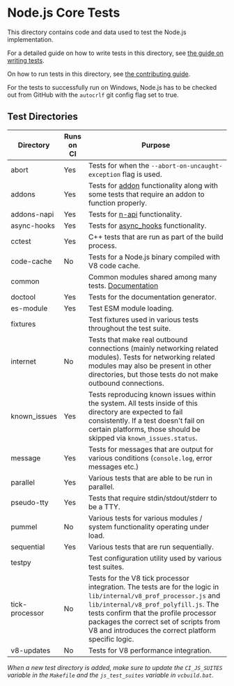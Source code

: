 # Node.js Core Tests

This directory contains code and data used to test the Node.js implementation.

For a detailed guide on how to write tests in this
directory, see [the guide on writing tests](../doc/guides/writing-tests.md).

On how to run tests in this directory, see
[the contributing guide](../doc/guides/contributing/pull-requests.md#step-6-test).

For the tests to successfully run on Windows, Node.js has to be checked out from
GitHub with the `autocrlf` git config flag set to true.

## Test Directories

|Directory          |Runs on CI     |Purpose        |
|-------------------|---------------|---------------|
|abort              |Yes            |Tests for when the  ``` --abort-on-uncaught-exception ``` flag is used.|
|addons             |Yes            |Tests for [addon](https://nodejs.org/api/addons.html) functionality along with some tests that require an addon to function properly.|
|addons-napi        |Yes            |Tests for [n-api](https://nodejs.org/api/n-api.html) functionality.|
|async-hooks        |Yes            |Tests for [async_hooks](https://nodejs.org/api/async_hooks.html) functionality.|
|cctest             |Yes            |C++ tests that are run as part of the build process.|
|code-cache         |No             |Tests for a Node.js binary compiled with V8 code cache.|
|common             |               |Common modules shared among many tests. [Documentation](./common/README.md)|
|doctool            |Yes            |Tests for the documentation generator.|
|es-module          |Yes            |Test ESM module loading.|
|fixtures           |               |Test fixtures used in various tests throughout the test suite.|
|internet           |No             |Tests that make real outbound connections (mainly networking related modules). Tests for networking related modules may also be present in        other directories, but those tests do not make outbound connections.|
|known_issues       |Yes            |Tests reproducing known issues within the system. All tests inside of this directory are expected to fail consistently. If a test doesn't fail on certain platforms, those should be skipped via `known_issues.status`.|
|message            |Yes            |Tests for messages that are output for various conditions (```console.log```, error messages etc.)|
|parallel           |Yes            |Various tests that are able to be run in parallel.|
|pseudo-tty         |Yes            |Tests that require stdin/stdout/stderr to be a TTY.|
|pummel             |No             |Various tests for various modules / system functionality operating under load.|
|sequential         |Yes            |Various tests that are run sequentially.|
|testpy             |               |Test configuration utility used by various test suites.|
|tick-processor     |No             |Tests for the V8 tick processor integration. The tests are for the logic in ```lib/internal/v8_prof_processor.js``` and  ```lib/internal/v8_prof_polyfill.js```. The tests confirm that the profile processor packages the correct set of scripts from V8 and introduces the correct platform specific logic.|
|v8-updates         |No             |Tests for V8 performance integration.|

_When a new test directory is added, make sure to update the `CI_JS_SUITES`
variable in the `Makefile` and the `js_test_suites` variable in
`vcbuild.bat`._

